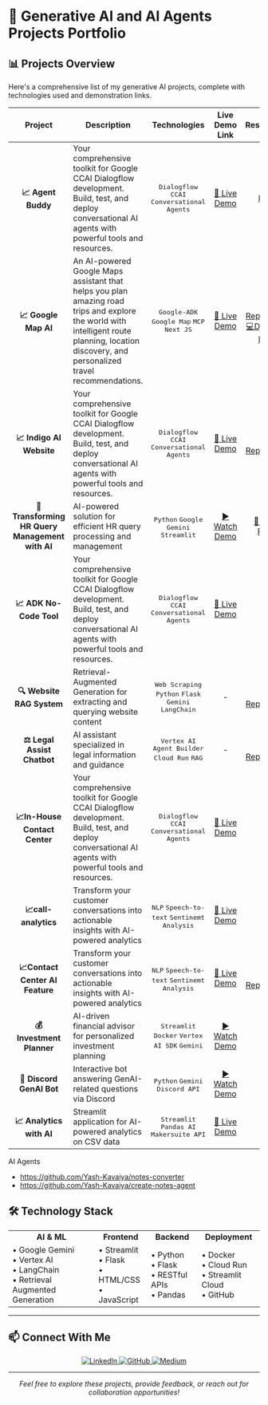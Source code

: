 # 🤖 Generative AI and AI Agents Projects Portfolio

## 📊 Projects Overview

Here's a comprehensive list of my generative AI projects, complete with technologies used and demonstration links.

| Project | Description | Technologies | Live Demo Link | Resources |
|:-------:|-------------|:------------:|:----:|:---------:|
| **📈 Agent Buddy** | Your comprehensive toolkit for Google CCAI Dialogflow development. Build, test, and deploy conversational AI agents with powerful tools and resources. | <kbd>Dialogflow</kbd> <kbd>CCAI</kbd> <kbd>Conversational Agents</kbd> | [🔗 Live Demo](https://agent-buddy.lovable.app/) | [PPT](https://github.com/Yash-Kavaiya/GenAI-Projects/blob/main/Presentation/Agent-Buddy.pdf) |
| **📈 Google Map AI** | An AI-powered Google Maps assistant that helps you plan amazing road trips and explore the world with intelligent route planning, location discovery, and personalized travel recommendations. | <kbd>Google-ADK</kbd> <kbd>Google Map</kbd> <kbd>MCP</kbd> <kbd>Next JS</kbd>| [🔗 Live Demo](https://agent-buddy.lovable.app/) | [💻 Repository](https://github.com/Yash-Kavaiya/Google-Map-AI/)  [💻DevPost](https://devpost.com/software/celebrating-google-maps?ref_content=user-portfolio&ref_feature=in_progress)  [PPT](https://github.com/Yash-Kavaiya/GenAI-Projects/blob/main/Presentation/Google-Maps-AI.pdf) |
| **📈 Indigo AI Website** | Your comprehensive toolkit for Google CCAI Dialogflow development. Build, test, and deploy conversational AI agents with powerful tools and resources. | <kbd>Dialogflow</kbd> <kbd>CCAI</kbd> <kbd>Conversational Agents</kbd> | [🔗 Live Demo](https://github.com/Yash-Kavaiya/indigo-AI-website) | [💻 Repository](https://github.com/Yash-Kavaiya/indigo-AI-website)  |
| **🧠 Transforming HR Query Management with AI** | AI-powered solution for efficient HR query processing and management | <kbd>Python</kbd> <kbd>Google Gemini</kbd> <kbd>Streamlit</kbd> | [▶️ Watch Demo](https://youtu.be/GN_zE5FG-oo?si=GnwUr523wjFCW9i7) | [📝 Blog Post](https://www.linkedin.com/pulse/transforming-hr-query-management-ai-genai-guru-oxknf/?trackingId=94A0nJvYXYY1BebVK5Y84Q%3D%3D) |
| **📈 ADK No-Code Tool** | Your comprehensive toolkit for Google CCAI Dialogflow development. Build, test, and deploy conversational AI agents with powerful tools and resources. | <kbd>Dialogflow</kbd> <kbd>CCAI</kbd> <kbd>Conversational Agents</kbd> | [🔗 Live Demo](https://agent-buddy.lovable.app/) | - |
| **🔍 Website RAG System** | Retrieval-Augmented Generation for extracting and querying website content | <kbd>Web Scraping</kbd> <kbd>Python</kbd> <kbd>Flask</kbd> <kbd>Gemini</kbd> <kbd>LangChain</kbd> | - | [💻 Repository](https://github.com/Yash-Kavaiya/Website-RAG) |
| **⚖️ Legal Assist Chatbot** | AI assistant specialized in legal information and guidance | <kbd>Vertex AI Agent Builder</kbd> <kbd>Cloud Run</kbd> <kbd>RAG</kbd> | - | [💻 Repository](https://github.com/Yash-Kavaiya/Legal-Assist-Chatbot) |
| **📈In-House Contact Center** | Your comprehensive toolkit for Google CCAI Dialogflow development. Build, test, and deploy conversational AI agents with powerful tools and resources. | <kbd>Dialogflow</kbd> <kbd>CCAI</kbd> <kbd>Conversational Agents</kbd> | [🔗 Live Demo](https://agent-buddy.lovable.app/) | - |
| **📈call-analytics** | Transform your customer conversations into actionable insights with AI-powered analytics | <kbd>NLP</kbd> <kbd>Speech-to-text</kbd> <kbd>Sentinemt Analysis</kbd> | [🔗 Live Demo](https://call-analyticsnext.vercel.app/) | - |
| **📈Contact Center AI Feature** | Transform your customer conversations into actionable insights with AI-powered analytics | <kbd>NLP</kbd> <kbd>Speech-to-text</kbd> <kbd>Sentinemt Analysis</kbd> | [🔗 Live Demo](https://contact-center-ai-feature.streamlit.app/) | [💻 Repository](https://github.com/yash-kavaiya/contact-center-ai-feature) |
| **💰 Investment Planner** | AI-driven financial advisor for personalized investment planning | <kbd>Streamlit</kbd> <kbd>Docker</kbd> <kbd>Vertex AI SDK</kbd> <kbd>Gemini</kbd> | [▶️ Watch Demo](https://youtu.be/OPDg4K8Ft9E?si=QiKrNPZ0ORhfVdSB) | - |
| **🤖 Discord GenAI Bot** | Interactive bot answering GenAI-related questions via Discord | <kbd>Python</kbd> <kbd>Gemini</kbd> <kbd>Discord API</kbd> | [▶️ Watch Demo](https://youtu.be/cGjR4ExG7zo?si=p8dWQWhlCwHr3JbN) | - |
| **📈 Analytics with AI** | Streamlit application for AI-powered analytics on CSV data | <kbd>Streamlit</kbd> <kbd>Pandas AI</kbd> <kbd>Makersuite API</kbd> | [🔗 Live Demo](https://pandas-ai-website.streamlit.app/) | - |



AI Agents

- https://github.com/Yash-Kavaiya/notes-converter
- https://github.com/Yash-Kavaiya/create-notes-agent

## 🛠️ Technology Stack

<div align="center">
  <table>
    <tr>
      <td align="center"><b>AI & ML</b></td>
      <td align="center"><b>Frontend</b></td>
      <td align="center"><b>Backend</b></td>
      <td align="center"><b>Deployment</b></td>
    </tr>
    <tr>
      <td>
        • Google Gemini<br>
        • Vertex AI<br>
        • LangChain<br>
        • Retrieval Augmented Generation<br>
      </td>
      <td>
        • Streamlit<br>
        • Flask<br>
        • HTML/CSS<br>
        • JavaScript<br>
      </td>
      <td>
        • Python<br>
        • Flask<br>
        • RESTful APIs<br>
        • Pandas<br>
      </td>
      <td>
        • Docker<br>
        • Cloud Run<br>
        • Streamlit Cloud<br>
        • GitHub<br>
      </td>
    </tr>
  </table>
</div>

---

## 📫 Connect With Me

<div align="center">
  <a href="https://www.linkedin.com/in/Yashkavaiya" target="_blank">
    <img src="https://img.shields.io/badge/LinkedIn-0077B5?style=for-the-badge&logo=linkedin&logoColor=white" alt="LinkedIn"/>
  </a>
  <a href="https://github.com/Yash-Kavaiya" target="_blank">
    <img src="https://img.shields.io/badge/GitHub-100000?style=for-the-badge&logo=github&logoColor=white" alt="GitHub"/>
  </a>
  <a href="https://medium.com/@yash.kavaiya3" target="_blank">
    <img src="https://img.shields.io/badge/Medium-12100E?style=for-the-badge&logo=medium&logoColor=white" alt="Medium"/>
  </a>
</div>

---

<p align="center">
  <i>Feel free to explore these projects, provide feedback, or reach out for collaboration opportunities!</i>
</p>
